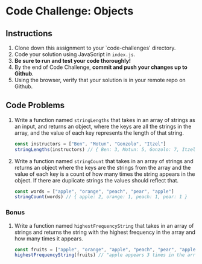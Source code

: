 # Code Challenge: Objects

## Instructions

1. Clone down this assignment to your `code-challenges' directory.
2. Code your solution using JavaScript in `index.js`.
3. **Be sure to run and test your code thoroughly!**
4. By the end of Code Challenge, **commit and push your changes up to Github**.
5. Using the browser, verify that your solution is in your remote repo on Github.

## Code Problems

1. Write a function named `stringLengths` that takes in an array of strings as an input, and returns an object, where the keys are all the strings in the array, and the value of each key represents the length of that string. 
    
    ```jsx
    const instructors = ["Ben", "Motun", "Gonzolo", "Itzel"]
    stringLengths(instructors) // { Ben: 3, Motun: 5, Gonzolo: 7, Itzel: 5 }
    ```
    
2. Write a function named `stringCount` that takes in an array of strings and returns an object where the keys are the strings from the array and the value of each key is a count of how many times the string appears in the object. If there are duplicate strings the values should reflect that. 
    
    ```jsx
    const words = ["apple", "orange", "peach", "pear", "apple"]
    stringCount(words) // { apple: 2, orange: 1, peach: 1, pear: 1 }
    
    ```
    

### Bonus

1. Write a function named `highestFrequencyString` that takes in an array of strings and returns the string with the highest frequency in the array and how many times it appears.
    
    ```jsx
    const fruits = ["apple", "orange", "apple", "peach", "pear", "apple", "peach"]
    highestFrequencyString(fruits) // "apple appears 3 times in the array."
    ```
